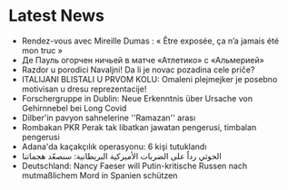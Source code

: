 # Latest News
-  Rendez-vous avec Mireille Dumas : « Être exposée, ça n’a jamais été mon truc »
-  Де Пауль огорчен ничьей в матче «Атлетико» с «Альмерией»
-  Razdor u porodici Navaljni! Da li je novac pozadina cele priče?
-  ITALIJANI BLISTALI U PRVOM KOLU: Omaleni plejmejker je posebno motivisan u dresu reprezentacije!
-  Forschergruppe in Dublin: Neue Erkenntnis über Ursache von Gehirnnebel bei Long Covid
-  Dilber'in pavyon sahnelerine ''Ramazan'' arası
-  Rombakan PKR Perak tak libatkan jawatan pengerusi, timbalan pengerusi
-  Adana'da kaçakçılık operasyonu: 6 kişi tutuklandı
-  الحوثي رداً على الضربات الأميركية البريطانية: سنصعّد هجماتنا
-  Deutschland: Nancy Faeser will Putin-kritische Russen nach mutmaßlichem Mord in Spanien schützen
